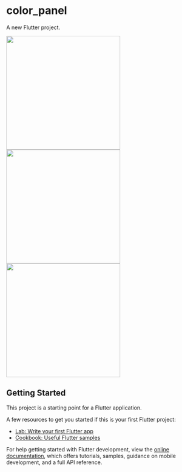 # color_panel

A new Flutter project.


<img src="https://user-images.githubusercontent.com/113710907/224622439-1122f219-678c-4167-b8c6-6f33e44b6af6.mp4" width=300>
<img src="https://user-images.githubusercontent.com/113710907/224622480-b65587e2-4354-4a63-a06d-4b4d92b55d34.jpg" width=300>
<img src="https://user-images.githubusercontent.com/113710907/224622485-0bfb537e-4894-48e5-b8c3-56c5eab67ed7.jpg" width=300>

## Getting Started

This project is a starting point for a Flutter application.

A few resources to get you started if this is your first Flutter project:

- [Lab: Write your first Flutter app](https://docs.flutter.dev/get-started/codelab)
- [Cookbook: Useful Flutter samples](https://docs.flutter.dev/cookbook)

For help getting started with Flutter development, view the
[online documentation](https://docs.flutter.dev/), which offers tutorials,
samples, guidance on mobile development, and a full API reference.
